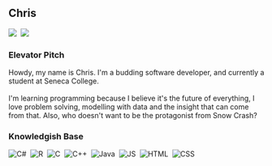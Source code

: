 <h2> Chris </h3>

<div style="display: inline-block">
<a href="https://linkedin.com/in/chriswildman"><img src="https://img.shields.io/badge/-Chris-black?logo=linkedin&logoColor=0A66C2"/></a>&nbsp;
<a href="mailto:seewilds@protonmail.com"><img src="https://img.shields.io/badge/-seewilds@protonmail.com-black?logo=ProtonMail&logoColor=8B89CC"></a>
</div>

<h3> Elevator Pitch </h4>
Howdy, my name is Chris. I'm a budding software developer, and currently a 
student at Seneca College.<br>
<br>
I'm learning programming because I believe it's the future of everything, I love
problem solving, modelling with data and the insight that can come from that. 
Also, who doesn't want to be the protagonist from Snow Crash?

<h3> Knowledgish Base </h4>
<div style="display: inline-block">
<img src="https://img.shields.io/badge/-c#-black?logo=R&logoColor=276DC3" alt="C#"/>&nbsp; 
<img src="https://img.shields.io/badge/-R-black?logo=R&logoColor=276DC3" alt="R"/>&nbsp; 
<img src="https://img.shields.io/badge/-C-black?logo=C&logoColor=A8B9CC" alt="C"/>&nbsp; 
<img src="https://img.shields.io/badge/-C++-black?logo=C%2B%2B&logoColor=00599C" alt="C++"/>&nbsp;
<img src="https://img.shields.io/badge/-Java-black?logo=java&logoColor=f89820" alt="Java"/>&nbsp; 
<img src="https://img.shields.io/badge/-JS-black?logo=JavaScript&logoColor=F7DF1E" alt="JS"/>&nbsp; 
<img src="https://img.shields.io/badge/-HTML-black?logo=HTML5&logoColor=E34F26" alt="HTML"/>&nbsp; 
<img src="https://img.shields.io/badge/-CSS-black?logo=CSS3&logoColor=1572B6" alt="CSS"/>&nbsp;  
</div>


